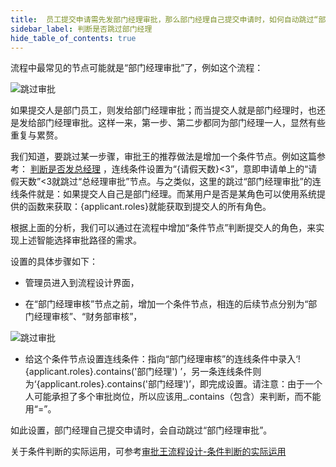 ```yaml
---
title:  员工提交申请需先发部门经理审批，那么部门经理自己提交申请时，如何自动跳过“部门经理审批”这一步？
sidebar_label: 判断是否跳过部门经理
hide_table_of_contents: true
--- 
```


流程中最常见的节点可能就是“部门经理审批”了，例如这个流程：

![跳过审批](/assets/workflow/flow_skip1.png)

如果提交人是部门员工，则发给部门经理审批；而当提交人就是部门经理时，也还是发给部门经理审批。这样一来，第一步、第二步都同为部门经理一人，显然有些重复与累赘。

我们知道，要跳过某一步骤，审批王的推荐做法是增加一个条件节点。例如这篇参考： [判断是否发总经理](/workflow/help/question_conditional) ，连线条件设置为“{请假天数}<3”，意即申请单上的“请假天数”<3就跳过“总经理审批”节点。与之类似，这里的跳过“部门经理审批”的连线条件就是：如果提交人自己是部门经理。而某用户是否是某角色可以使用系统提供的函数来获取：{applicant.roles}就能获取到提交人的所有角色。

根据上面的分析，我们可以通过在流程中增加“条件节点”判断提交人的角色，来实现上述智能选择审批路径的需求。

设置的具体步骤如下：
 
- 管理员进入到流程设计界面，

- 在“部门经理审核”节点之前，增加一个条件节点，相连的后续节点分别为“部门经理审核”、“财务部审核”，

![跳过审批](/assets/workflow/flow_skip2.png)
 
- 给这个条件节点设置连线条件：指向“部门经理审核”的连线条件中录入‘!{applicant.roles}.contains('部门经理') ’，另一条连线条件则为‘{applicant.roles}.contains('部门经理')’，即完成设置。请注意：由于一个人可能承担了多个审批岗位，所以应该用_.contains（包含）来判断，而不能用“=”。
 
如此设置，部门经理自己提交申请时，会自动跳过“部门经理审批”。

关于条件判断的实际运用，可参考[审批王流程设计-条件判断的实际运用](/workflow/help/admin_flow#%E6%9D%A1%E4%BB%B6%E5%88%A4%E6%96%AD%E7%9A%84%E5%AE%9E%E9%99%85%E8%BF%90%E7%94%A8)